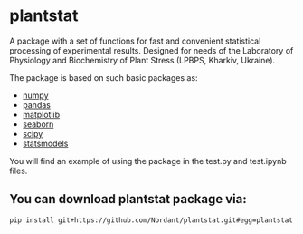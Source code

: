 # plantstat

A package with a set of functions for fast and convenient statistical processing of experimental results. Designed for needs of the Laboratory of Physiology and Biochemistry of Plant Stress (LPBPS, Kharkiv, Ukraine).

The package is based on such basic packages as:

- [numpy](https://numpy.org/)
- [pandas](https://pandas.pydata.org/)
- [matplotlib](https://matplotlib.org/)
- [seaborn](https://seaborn.pydata.org/)
- [scipy](https://docs.scipy.org/doc/scipy/reference/index.html)
- [statsmodels](https://www.statsmodels.org/stable/index.html)

You will find an example of using the package in the test.py and test.ipynb files.

## You can download plantstat package via:
`pip install git+https://github.com/Nordant/plantstat.git#egg=plantstat`
